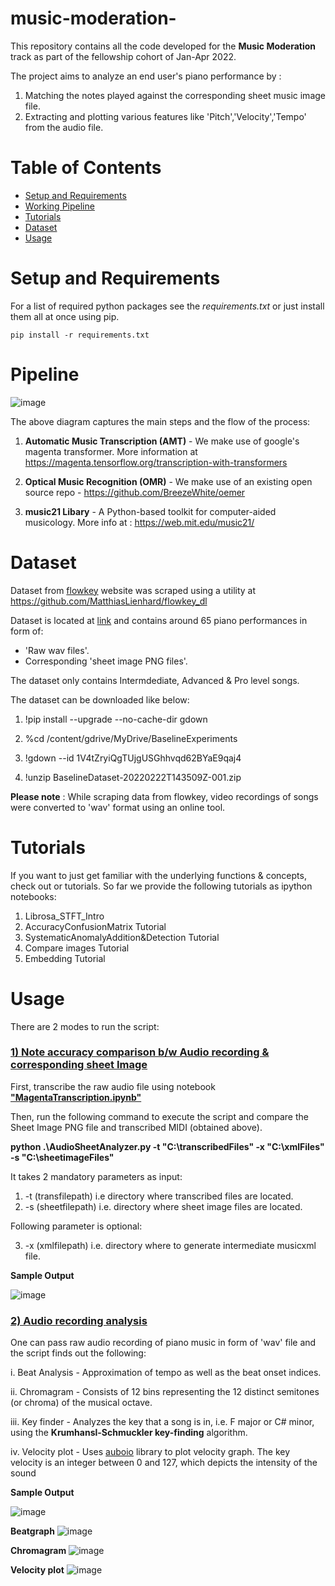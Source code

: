 # music-moderation-
This repository contains all the code developed for the **Music Moderation** track as part of the fellowship cohort of Jan-Apr 2022.

The project aims to analyze an end user's piano performance by  :
 1. Matching the notes played against the corresponding sheet music image file.
 2. Extracting and plotting various features like 'Pitch','Velocity','Tempo' from the audio file.

# Table of Contents
  * [Setup and Requirements](#installation)
  * [Working Pipeline](#pipeline)
  * [Tutorials](#tutorials)
  * [Dataset](#dataset)
  * [Usage](#usage)


# Setup and Requirements <a id="installation"></a>
For a list of required python packages see the *requirements.txt*
or just install them all at once using pip.
```
pip install -r requirements.txt
```

# Pipeline <a id="pipeline"></a>
![image](https://user-images.githubusercontent.com/93938450/158359692-7162ae00-f7d7-484f-b568-9b12ed8cc2ff.png)

The above diagram captures the main steps and the flow of the process:
1. **Automatic Music Transcription (AMT)** - We make use of google's magenta transformer. More information at https://magenta.tensorflow.org/transcription-with-transformers

2. **Optical Music Recognition (OMR)** - We make use of an existing open source repo - https://github.com/BreezeWhite/oemer
3. **music21 Libary** - A Python-based toolkit for computer-aided musicology. More info at : https://web.mit.edu/music21/


# Dataset <a id="dataset"></a>
Dataset from [flowkey](https://www.flowkey.com/en) website was scraped using a utility at https://github.com/MatthiasLienhard/flowkey_dl

Dataset is located at [link](https://drive.google.com/drive/folders/15L8ZF9TECMFo_n6azNUGpDAmfRN141kJ?usp=sharing) and contains around 65 piano performances in form of:
- 'Raw wav files'.
- Corresponding 'sheet image PNG files'.

The dataset only contains Intermdediate, Advanced & Pro level songs.

The dataset can be downloaded like below:

1. !pip install --upgrade --no-cache-dir gdown

2. %cd /content/gdrive/MyDrive/BaselineExperiments

3. !gdown --id 1V4tZryiQgTUjgUSGhhvqd62BYaE9qaj4   

4. !unzip BaselineDataset-20220222T143509Z-001.zip

**Please note** : While scraping data from flowkey, video recordings of songs were converted to 'wav' format using an online tool.

# Tutorials
If you want to just get familiar with the underlying functions & concepts, check out or tutorials. So far we provide the following tutorials as ipython notebooks:

1. Librosa_STFT_Intro
2. AccuracyConfusionMatrix Tutorial
3. SystematicAnomalyAddition&Detection Tutorial
4. Compare images Tutorial
5. Embedding Tutorial 

# Usage
There are 2 modes to run the script:

### <ins>**1) Note accuracy comparison b/w Audio recording & corresponding sheet Image**</ins>

First, transcribe the raw audio file using notebook [**"MagentaTranscription.ipynb"**](src/MagentaTranscription.ipynb)

Then, run the following command to execute the script and compare the Sheet Image PNG file and transcribed MIDI (obtained above).

**python .\AudioSheetAnalyzer.py -t "C:\transcribedFiles" -x "C:\xmlFiles" -s "C:\sheetimageFiles"**

It takes 2 mandatory parameters as input:
1. -t (transfilepath) i.e directory where transcribed files are located.
2. -s (sheetfilepath) i.e. directory where sheet image files are located.

Following parameter is optional:

3. -x (xmlfilepath) i.e. directory where to generate intermediate musicxml file.

**Sample Output**

![image](https://user-images.githubusercontent.com/93938450/158544413-52934be2-2733-4a13-ba5d-4bd8a102b24d.png)

### <ins>**2) Audio recording analysis**</ins>

One can pass raw audio recording of piano music in form of 'wav' file and the script finds out the following:

i. Beat Analysis - Approximation of tempo as well as the beat onset indices.

ii. Chromagram - Consists of 12 bins representing the 12 distinct semitones (or chroma) of the musical octave. 

iii. Key finder - Analyzes the key that a song is in, i.e. F major or C# minor, using the **Krumhansl-Schmuckler key-finding** algorithm.

iv. Velocity plot - Uses [auboio](https://aubio.org/) library to plot velocity graph. The key velocity is an integer between 0 and 127, which depicts the intensity of the sound


**Sample Output**

![image](https://user-images.githubusercontent.com/93938450/158544221-acef000e-8e3e-4649-aba8-7a42571660d7.png)

**Beatgraph**
![image](https://user-images.githubusercontent.com/93938450/158540805-f1f48ec6-7788-46f0-a721-a527f1a485b8.png)

**Chromagram**
![image](https://user-images.githubusercontent.com/93938450/158540862-a4aaf2ef-7ed9-468d-8481-b5b225804ba6.png)

**Velocity plot**
![image](https://user-images.githubusercontent.com/93938450/160083313-35381002-6d57-47a1-a0f5-31cba1933e44.png)










